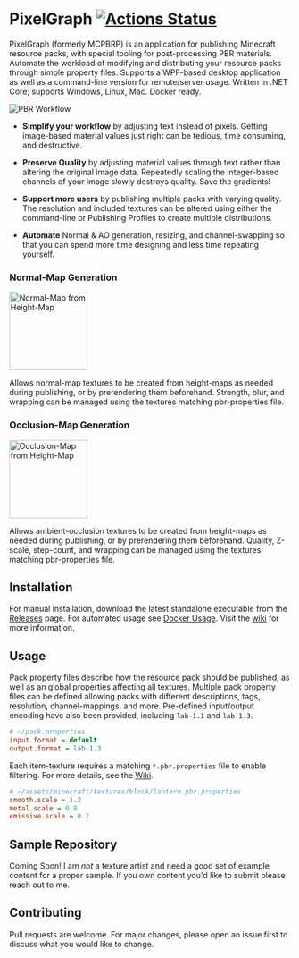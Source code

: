 # PixelGraph [![Actions Status](https://github.com/null511/MC-PBR-Pipeline/workflows/Release/badge.svg)](https://github.com/null511/MC-PBR-Pipeline/actions)

PixelGraph (formerly MCPBRP) is an application for publishing Minecraft resource packs, with special tooling for post-processing PBR materials. Automate the workload of modifying and distributing your resource packs through simple property files. Supports a WPF-based desktop application as well as a command-line version for remote/server usage. Written in .NET Core; supports Windows, Linux, Mac. Docker ready.

<img src="https://github.com/null511/MC-PBR-Pipeline/raw/master/media/LAB11.png" alt="PBR Workflow" />

 - **Simplify your workflow** by adjusting text instead of pixels. Getting image-based material values just right can be tedious, time consuming, and destructive.

 - **Preserve Quality** by adjusting material values through text rather than altering the original image data. Repeatedly scaling the integer-based channels of your image slowly destroys quality. Save the gradients!

 - **Support more users** by publishing multiple packs with varying quality. The resolution and included textures can be altered using either the command-line or Publishing Profiles to create multiple distributions.

 - **Automate** Normal & AO generation, resizing, and channel-swapping so that you can spend more time designing and less time repeating yourself.
 
### Normal-Map Generation

<img src="https://github.com/null511/MC-PBR-Pipeline/raw/master/media/NormalGeneration.png" alt="Normal-Map from Height-Map" height="140px"/>

Allows normal-map textures to be created from height-maps as needed during publishing, or by prerendering them beforehand. Strength, blur, and wrapping can be managed using the textures matching pbr-properties file.
 
### Occlusion-Map Generation

<img src="https://github.com/null511/MC-PBR-Pipeline/raw/master/media/OcclusionGeneration.png" alt="Occlusion-Map from Height-Map" height="140px"/>

Allows ambient-occlusion textures to be created from height-maps as needed during publishing, or by prerendering them beforehand. Quality, Z-scale, step-count, and wrapping can be managed using the textures matching pbr-properties file.

## Installation

For manual installation, download the latest standalone executable from the [Releases](https://github.com/null511/MC-PBR-Pipeline/releases) page. For automated usage see [Docker Usage](https://github.com/null511/MC-PBR-Pipeline/wiki/Installation#docker). Visit the [wiki](https://github.com/null511/MC-PBR-Pipeline/wiki/Installation) for more information.

## Usage

Pack property files describe how the resource pack should be published, as well as an global properties affecting all textures. Multiple pack property files can be defined allowing packs with different descriptions, tags, resolution, channel-mappings, and more. Pre-defined input/output encoding have also been provided, including `lab-1.1` and `lab-1.3`.

```ini
# ~/pack.properties
input.format = default
output.format = lab-1.3
```

Each item-texture requires a matching `*.pbr.properties` file to enable filtering. For more details, see the [Wiki](https://github.com/null511/MC-PBR-Pipeline/wiki/File-Loading).
```ini
# ~/assets/minecraft/textures/block/lantern.pbr.properties
smooth.scale = 1.2
metal.scale = 0.8
emissive.scale = 0.2
```

## Sample Repository

Coming Soon! I am _not_ a texture artist and need a good set of example content for a proper sample. If you own content you'd like to submit please reach out to me.

## Contributing
Pull requests are welcome. For major changes, please open an issue first to discuss what you would like to change.
